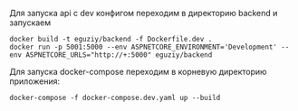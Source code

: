 Для запуска api с dev конфигом переходим в директорию backend и запускаем
```
docker build -t eguziy/backend -f Dockerfile.dev .  
docker run -p 5001:5000 --env ASPNETCORE_ENVIRONMENT='Development' --env ASPNETCORE_URLS="http://+:5000" eguziy/backend
```

Для запуска docker-compose переходим в корневую директорию приложения:
```
docker-compose -f docker-compose.dev.yaml up --build
```